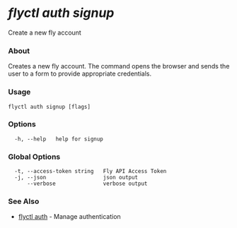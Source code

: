 # _flyctl auth signup_

Create a new fly account

### About

Creates a new fly account. The command opens the browser 
and sends the user to a form to provide appropriate credentials.


### Usage
~~~
flyctl auth signup [flags]
~~~

### Options

~~~
  -h, --help   help for signup
~~~

### Global Options

~~~
  -t, --access-token string   Fly API Access Token
  -j, --json                  json output
      --verbose               verbose output
~~~

### See Also

* [flyctl auth](/docs/flyctl/auth/)	 - Manage authentication

